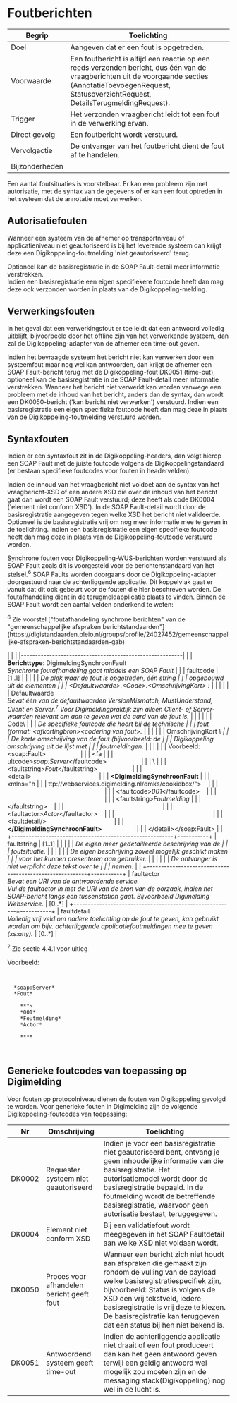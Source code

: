
# Foutberichten

| Begrip            | Toelichting                                             |
|-------------------|---------------------------------------------------------|
|  Doel             | Aangeven dat er een fout is opgetreden.                 |
|  Voorwaarde       | Een foutbericht is altijd een reactie op een reeds verzonden bericht, dus één van de vraagberichten uit de voorgaande secties (AnnotatieToevoegenRequest, StatusoverzichtRequest, DetailsTerugmeldingRequest). |
|  Trigger          | Het verzonden vraagbericht leidt tot een fout in de verwerking ervan. |
|  Direct gevolg    | Een foutbericht wordt verstuurd. |
|  Vervolgactie     | De ontvanger van het foutbericht dient de fout af te handelen. |
|  Bijzonderheden   |                                  |

Een aantal foutsituaties is voorstelbaar. Er kan een probleem zijn met
autorisatie, met de syntax van de gegevens of er kan een fout optreden
in het systeem dat de annotatie moet verwerken.

## Autorisatiefouten

Wanneer een systeem van de afnemer op transportniveau of
applicatieniveau niet geautoriseerd is bij het leverende systeem dan
krijgt deze een Digikoppeling-foutmelding 'niet geautoriseerd' terug.

Optioneel kan de basisregistratie in de SOAP Fault-detail meer
informatie verstrekken.\
Indien een basisregistratie een eigen specifiekere foutcode heeft dan
mag deze ook verzonden worden in plaats van de Digikoppeling-melding.

## Verwerkingsfouten

In het geval dat een verwerkingsfout er toe leidt dat een antwoord
volledig uitblijft, bijvoorbeeld door het offline zijn van het
verwerkende systeem, dan zal de Digikoppeling-adapter van de afnemer een
time-out geven.

Indien het bevraagde systeem het bericht niet kan verwerken door een
systeemfout maar nog wel kan antwoorden, dan krijgt de afnemer een SOAP
Fault-bericht terug met de Digikoppeling-fout DK0051 (time-out),
optioneel kan de basisregistratie in de SOAP Fault-detail meer
informatie verstrekken. Wanneer het bericht niet verwerkt kan worden
vanwege een probleem met de inhoud van het bericht, anders dan de
syntax, dan wordt een DK0050-bericht ('kan bericht niet verwerken')
verstuurd. Indien een basisregistratie een eigen specifieke foutcode
heeft dan mag deze in plaats van de Digikoppeling-foutmelding verstuurd
worden.

## Syntaxfouten

Indien er een syntaxfout zit in de Digikoppeling-headers, dan volgt
hierop een SOAP Fault met de juiste foutcode volgens de
Digikoppelingstandaard (er bestaan specifieke foutcodes voor fouten in
headervelden).

Indien de inhoud van het vraagbericht niet voldoet aan de syntax van het
vraagbericht-XSD of een andere XSD die over de inhoud van het bericht
gaat dan wordt een SOAP Fault verstuurd; deze heeft als code DK0004
('element niet conform XSD'). In de SOAP Fault-detail wordt door de
basisregistratie aangegeven tegen welke XSD het bericht niet valideerde.
Optioneel is de basisregistratie vrij om nog meer informatie mee te
geven in de toelichting. Indien een basisregistratie een eigen
specifieke foutcode heeft dan mag deze in plaats van de
Digikoppeling-foutcode verstuurd worden.

Synchrone fouten voor Digikoppeling-WUS-berichten worden verstuurd als
SOAP Fault zoals dit is voorgesteld voor de berichtenstandaard van het
stelsel.<sup>6</sup> SOAP Faults worden doorgaans door de Digikoppeling-adapter
doorgestuurd naar de achterliggende applicatie. Dit koppelvlak gaat er
vanuit dat dit ook gebeurt voor de fouten die hier beschreven worden. De
foutafhandeling dient in de terugmeldapplicatie plaats te vinden. Binnen
de SOAP Fault wordt een aantal velden onderkend te weten:

<p class="note">
<sup>6</sup> Zie voorstel ["foutafhandeling synchrone berichten" van de "gemeenschappelijke afspraken berichtstandaarden"](https://digistandaarden.pleio.nl/groups/profile/24027452/gemeenschappelijke-afspraken-berichtstandaarden-gab)
</p>

|  |  |
|---------------------------------------------------------|           |
| **Berichttype**: DigimeldingSynchroonFault<br>*Synchrone foutafhandeling gaat middels een SOAP Fault* |           |
| faultcode                                               | \[1..1\]  |
|                                                         |           |
| *De plek waar de fout is opgetreden, één string         |           |
| opgebouwd uit de elementen                              |           |
| \<Defaultwaarde\>.\<Code\>.\<OmschrijvingKort\> :*      |           |
|                                                         |           |
| Defaultwaarde<br>*Bevat één van de defaultwaarden VersionMismatch, MustUnderstand, Client en Server.*<sup>7</sup> *Voor Digimeldingpraktijk zijn alleen Client- of Server-waarden relevant om aan te geven wat de aard van de fout is.* |           |
|                                                         |           |
| Code\                                                   |           |
| *De specifieke foutcode die hoort bij de technische     |           |
| fout (format: \<afkortingbron\>\<codering van fout\>.*  |           |
|                                                         |           |
| OmschrijvingKort *\                                     |           |
| De korte omschrijving van de fout (bijvoorbeeld: de     |           |
| Digikoppeling omschrijving uit de lijst met             |           |
| foutmeldingen.*                                         |           |
|                                                         |           |
| Voorbeeld:\<soap:Fault\>                                |           |
| \<fa                                                    |           |
| ultcode\>*soap:Server*\</faultcode\>                    |           |
| \                                                       |           |
| <faultstring\>*Fout*\</faultstring\>                    |           |
| \<detail\>                                              |           |
| **\<DigimeldingSynchroonFault**                         |           |
| xmlns=\"h                                               |           |
| ttp://webservices.digimelding.nl/dmks/cookiebox/\"\>    |           |
|                                                         |           |
| \<faultcode\>*001*\</faultcode\>                        |           |
|                                                         |           |
| \<faultstring\>*Foutmelding*                            |           |
| \</faultstring\>                                        |           |
|                                                         |           |
| \<faultactor\>*Actor*\</faultactor\>                    |           |
|                                                         |           |
| \<faultdetail/\>                                        |           |
| **\</DigimeldingSynchroonFault\>**                      |           |
| \</detail\>\</soap:Fault\>                              |           |
+---------------------------------------------------------+-----------+
| faultstring                                             | \[1..1\]  |
|                                                         |           |
| *De eigen meer gedetailleerde beschrijving van de       |           |
| foutsituatie.*                                          |           |
|                                                         |           |
| *De eigen beschrijving zoveel mogelijk geschikt maken   |           |
| voor het kunnen presenteren aan gebruiker.*             |           |
|                                                         |           |
| *De ontvanger is niet verplicht deze tekst over te      |           |
| nemen.*                                                 |           |
+---------------------------------------------------------+-----------+
| faultactor<br>*Bevat een URI van de antwoordende service.*<br>*Vul de faultactor in met de URI van de bron van de oorzaak, indien het SOAP-bericht langs een tussenstation gaat. Bijvoorbeeld Digimelding Webservice.*  | \[0..\*\] |
+---------------------------------------------------------+-----------+
| faultdetail<br>*Volledig vrij veld om nadere toelichting op de fout te geven, kan gebruikt worden om bijv. achterliggende applicatiefoutmeldingen mee te geven (xs:any).* | \[0..\*\] |

<p class="note">
<sup>7</sup> Zie <http://www.w3.org/TR/2000/NOTE-SOAP-20000508> sectie 4.4.1 voor uitleg
</p>

Voorbeeld:

<aside class="example" title="Foutcode"><code>
<soap:Fault>
  <faultcode>*soap:Server*</faultcode>
  <faultstring>*Fout*</faultstring>
  <detail>
    **<DigimeldingSynchroonFault** xmlns=\"<http://webservices.digimelding.nl/dmks/cookiebox/>">
    <faultcode>*001*</faultcode>
    <faultstring>*Foutmelding* </faultstring>
    <faultactor>*Actor*</faultactor>
    <faultdetail/>
    **</DigimeldingSynchroonFault>**
  </detail>
</soap:Fault>
</code></aside>

Generieke foutcodes van toepassing op Digimelding
-------------------------------------------------

Voor fouten op protocolniveau dienen de fouten van Digikoppeling gevolgd
te worden. Voor generieke fouten in Digimelding zijn de volgende
Digikoppeling-foutcodes van toepassing:

| **Nr** |  **Omschrijving**                           |   **Toelichting**       |
|--------|---------------------------------------------|-------------------------|
|  DK0002 |  Requester systeem niet geautoriseerd      | Indien je voor een basisregistratie niet geautoriseerd bent, ontvang je geen inhoudelijke informatie van die basisregistratie. Het autorisatiemodel wordt door de basisregistratie bepaald. In de foutmelding wordt de betreffende basisregistratie, waarvoor geen autorisatie bestaat, teruggegeven. |
|  DK0004 |  Element niet conform XSD                  | Bij een validatiefout wordt meegegeven in het SOAP Faultdetail aan welke XSD niet voldaan wordt. |
|  DK0050 |  Proces voor afhandelen bericht geeft fout | Wanneer een bericht zich niet houdt aan afspraken die gemaakt zijn rondom de vulling van de payload welke basisregistratiespecifiek zijn, bijvoorbeeld: Status is volgens de XSD een vrij tekstveld, iedere basisregistratie is vrij deze te kiezen. De basisregistratie kan teruggeven dat een status bij hen niet bekend is. |
|  DK0051 |  Antwoordend systeem geeft time-out        | Indien de achterliggende applicatie niet draait of een fout produceert dan kan het geen antwoord geven terwijl een geldig antwoord wel mogelijk zou moeten zijn en de messaging stack(Digikoppeling) nog wel in de lucht is. |
